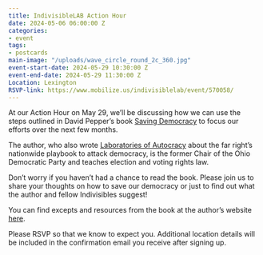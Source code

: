 ```yaml
---
title: IndivisibleLAB Action Hour
date: 2024-05-06 06:00:00 Z
categories:
- event
tags:
- postcards
main-image: "/uploads/wave_circle_round_2c_360.jpg"
event-start-date: 2024-05-29 10:30:00 Z
event-end-date: 2024-05-29 11:30:00 Z
Location: Lexington
RSVP-link: https://www.mobilize.us/indivisiblelab/event/570058/
---
```


At our Action Hour on May 29, we’ll be discussing how we can use the steps outlined in David Pepper’s book [Saving Democracy](https://bookshop.org/p/books/saving-democracy-a-user-s-manual-for-every-american-david-pepper/20075262) to focus our efforts over the next few months. 

The author, who also wrote [Laboratories of Autocracy](https://www.goodreads.com/book/show/59359827-laboratories-of-autocracy) about the far right’s nationwide playbook to attack democracy, is the former Chair of the Ohio Democratic Party and teaches election and voting rights law.

Don’t worry if you haven’t had a chance to read the book. Please join us to share your thoughts on how to save our democracy or just to find out what the author and fellow Indivisibles suggest!

You can find excepts and resources from the book at the author’s website [here](https://savedemocracy.us/).

Please RSVP so that we know to expect you. Additional location details will be included in the confirmation email you receive after signing up.